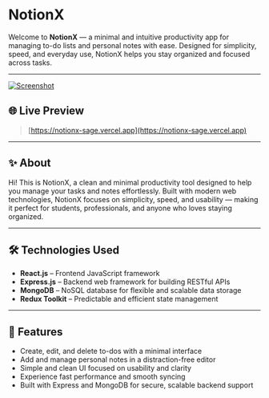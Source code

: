 # NotionX

Welcome to **NotionX** — a minimal and intuitive productivity app for managing to-do lists and personal notes with ease. Designed for simplicity, speed, and everyday use, NotionX helps you stay organized and focused across tasks.

---

[![Screenshot](https://notionx-sage.vercel.app/preview.png)](https://notionx-sage.vercel.app)

## 🌐 Live Preview

> [https://notionx-sage.vercel.app](https://notionx-sage.vercel.app)

---

## ✨ About

Hi! This is NotionX, a clean and minimal productivity tool designed to help you manage your tasks and notes effortlessly. Built with modern web technologies, NotionX focuses on simplicity, speed, and usability — making it perfect for students, professionals, and anyone who loves staying organized.

---

## 🛠️ Technologies Used

- **React.js** – Frontend JavaScript framework
- **Express.js** – Backend web framework for building RESTful APIs
- **MongoDB** – NoSQL database for flexible and scalable data storage
- **Redux Toolkit** – Predictable and efficient state management

---

## 🚀 Features

- Create, edit, and delete to-dos with a minimal interface
- Add and manage personal notes in a distraction-free editor
- Simple and clean UI focused on usability and clarity
- Experience fast performance and smooth syncing
- Built with Express and MongoDB for secure, scalable backend support
